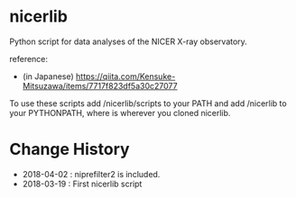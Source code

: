 # nicerlib
Python script for data analyses of the NICER X-ray observatory.

reference:
- (in Japanese) https://qiita.com/Kensuke-Mitsuzawa/items/7717f823df5a30c27077 

To use these scripts add <basedir>/nicerlib/scripts to your PATH and add <basedir>/nicerlib to your PYTHONPATH, where <basedir> is wherever you cloned nicerlib.

# Change History 
* 2018-04-02 : niprefilter2 is included. 
* 2018-03-19 : First nicerlib script 